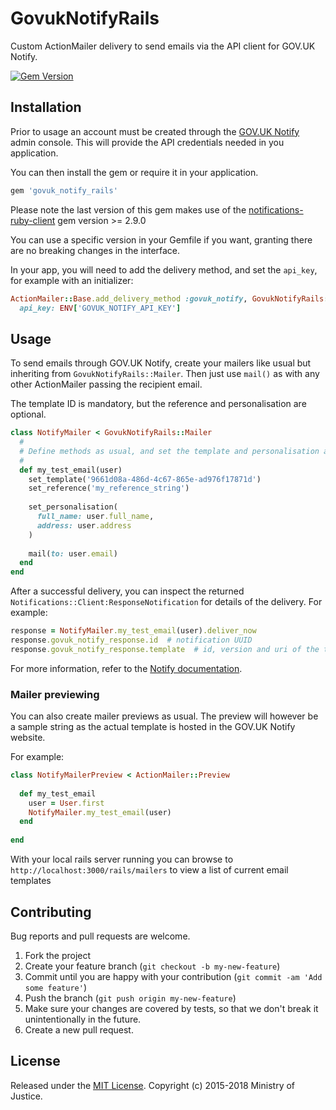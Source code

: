 # GovukNotifyRails

Custom ActionMailer delivery to send emails via the API client for GOV.UK Notify.

[![Gem Version](https://badge.fury.io/rb/govuk_notify_rails.svg)](https://badge.fury.io/rb/govuk_notify_rails)

## Installation

Prior to usage an account must be created through the [GOV.UK Notify](https://www.notifications.service.gov.uk) admin console. This will provide the API credentials needed in you application.

You can then install the gem or require it in your application.

```ruby
gem 'govuk_notify_rails'
```

Please note the last version of this gem makes use of the [notifications-ruby-client](https://github.com/alphagov/notifications-ruby-client) gem version >= 2.9.0

You can use a specific version in your Gemfile if you want, granting there are no breaking changes in the interface.

In your app, you will need to add the delivery method, and set the `api_key`, for example with an initializer:

```ruby
ActionMailer::Base.add_delivery_method :govuk_notify, GovukNotifyRails::Delivery,
  api_key: ENV['GOVUK_NOTIFY_API_KEY']
```

## Usage

To send emails through GOV.UK Notify, create your mailers like usual but inheriting from `GovukNotifyRails::Mailer`. Then just use `mail()` as with any other ActionMailer passing the recipient email.

The template ID is mandatory, but the reference and personalisation are optional.

```ruby
class NotifyMailer < GovukNotifyRails::Mailer
  #
  # Define methods as usual, and set the template and personalisation accordingly
  #
  def my_test_email(user)
    set_template('9661d08a-486d-4c67-865e-ad976f17871d')
    set_reference('my_reference_string')
    
    set_personalisation(
      full_name: user.full_name,
      address: user.address
    )
    
    mail(to: user.email)
  end
end
```

After a successful delivery, you can inspect the returned `Notifications::Client:ResponseNotification` for details of the delivery. For example:

```ruby
response = NotifyMailer.my_test_email(user).deliver_now
response.govuk_notify_response.id  # notification UUID
response.govuk_notify_response.template  # id, version and uri of the template
```

For more information, refer to the [Notify documentation](https://docs.notifications.service.gov.uk/ruby.html#ruby-client-documentation).

### Mailer previewing

You can also create mailer previews as usual. The preview will however be a sample string as the actual template is hosted in the GOV.UK Notify website.

For example:

```ruby
class NotifyMailerPreview < ActionMailer::Preview
  
  def my_test_email
    user = User.first
    NotifyMailer.my_test_email(user)
  end
  
end
```

With your local rails server running you can browse to ```http://localhost:3000/rails/mailers``` to view a list of current email templates

## Contributing

Bug reports and pull requests are welcome.

1. Fork the project
2. Create your feature branch (`git checkout -b my-new-feature`)
3. Commit until you are happy with your contribution (`git commit -am 'Add some feature'`)
4. Push the branch (`git push origin my-new-feature`)
5. Make sure your changes are covered by tests, so that we don't break it unintentionally in the future.
6. Create a new pull request.

## License

Released under the [MIT License](http://www.opensource.org/licenses/MIT). Copyright (c) 2015-2018 Ministry of Justice.
